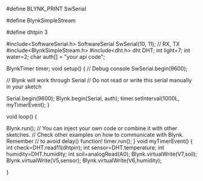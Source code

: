 #define BLYNK_PRINT SwSerial

#define BlynkSimpleStream

#define dhtpin 3

#include<SoftwareSerial.h>
SoftwareSerial SwSerial(10, 11); // RX, TX 
#include<BlynkSimpleStream.h>
#include<dht.h>
dht DHT;
int light=7;
int water=2;
char auth[] = "your api code";  

BlynkTimer timer;
void setup()
{
  // Debug console
  SwSerial.begin(9600);
  
  // Blynk will work through Serial
  // Do not read or write this serial manually in your sketch
 
  Serial.begin(9600);
  Blynk.begin(Serial, auth);
  timer.setInterval(1000L, myTimerEvent);
}

void loop()
{
  
  Blynk.run();
  // You can inject your own code or combine it with other sketches.
  // Check other examples on how to communicate with Blynk. Remember
  // to avoid delay() function!
  timer.run();
}
void myTimerEvent()
{
  int check=DHT.read11(dhtpin);
  int sensor=DHT.temperature;
  int humidity=DHT.humidity;
  int soil=analogRead(A0);
  Blynk.virtualWrite(V7,soil);
 Blynk.virtualWrite(V5,sensor);
 Blynk.virtualWrite(V6,humidity);

}

